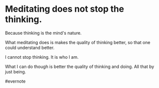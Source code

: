 # Meditating does not stop the thinking.

Because thinking is the mind's nature.

What meditating does is makes the quality of thinking better, so that one could understand better.

I cannot stop thinking. It is who I am.

What I can do though is better the quality of thinking and doing. All that by just being.

\#evernote

